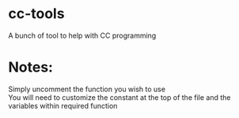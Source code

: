 # cc-tools
A bunch of tool to help with CC programming

# Notes:  
Simply uncomment the function you wish to use  
You will need to customize the constant at the top of the file and the variables within required function
